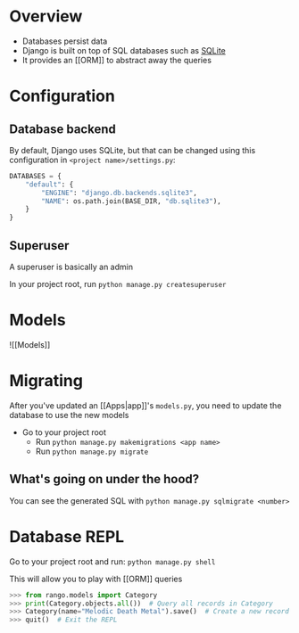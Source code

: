 # Overview
- Databases persist data
- Django is built on top of SQL databases such as [SQLite](https://www.sqlite.org/index.html)
- It provides an [[ORM]] to abstract away the queries

# Configuration
## Database backend
By default, Django uses SQLite, but that can be changed using this configuration in `<project name>/settings.py`:
```python
DATABASES = {
	"default": {
		"ENGINE": "django.db.backends.sqlite3",
		"NAME": os.path.join(BASE_DIR, "db.sqlite3"),
	}
}
```

## Superuser
A superuser is basically an admin

In your project root, run `python manage.py createsuperuser`

# Models
![[Models]]

# Migrating
After you've updated an [[Apps|app]]'s `models.py`, you need to update the database to use the new models

- Go to your project root
	- Run `python manage.py makemigrations <app name>`
	- Run `python manage.py migrate`

## What's going on under the hood?
You can see the generated SQL with `python manage.py sqlmigrate <number>`

# Database REPL
Go to your project root and run:
`python manage.py shell`

This will allow you to play with [[ORM]] queries
```python
>>> from rango.models import Category
>>> print(Category.objects.all())  # Query all records in Category
>>> Category(name="Melodic Death Metal").save()  # Create a new record in Category
>>> quit()  # Exit the REPL
```